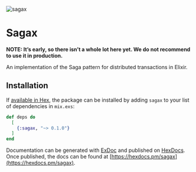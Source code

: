 ![sagax](/.github/banner.png?raw=true)

# Sagax

**NOTE: It’s early, so there isn’t a whole lot here yet. We do not recommend to use it in production.**

An implementation of the Saga pattern for distributed transactions in Elixir.

## Installation

If [available in Hex](https://hex.pm/docs/publish), the package can be installed
by adding `sagax` to your list of dependencies in `mix.exs`:

```elixir
def deps do
  [
    {:sagax, "~> 0.1.0"}
  ]
end
```

Documentation can be generated with [ExDoc](https://github.com/elixir-lang/ex_doc)
and published on [HexDocs](https://hexdocs.pm). Once published, the docs can
be found at [https://hexdocs.pm/sagax](https://hexdocs.pm/sagax).


